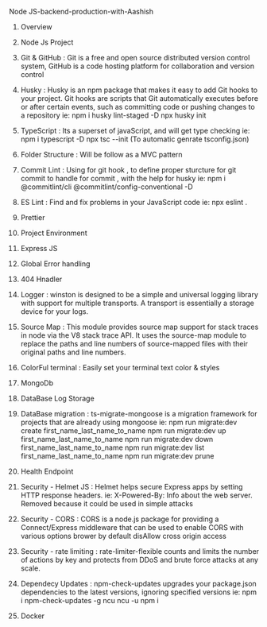 Node JS-backend-production-with-Aashish

1. Overview
2. Node Js Project
3. Git & GitHub :  Git is a free and open source distributed version control system, GitHub is a code hosting platform for collaboration and version control

4. Husky :  Husky is an npm package that makes it easy to add Git hooks to your project. Git hooks are scripts that Git automatically executes before or after certain events, such as committing code or pushing changes to a repository
ie:  npm i husky lint-staged -D
     npx husky init

5. TypeScript :  Its a superset of javaScript, and will get type checking
ie:  npm i typescript -D
     npx tsc --init (To automatic genrate tsconfig.json)

6. Folder Structure :  Will be follow as a MVC pattern
7. Commit Lint : Using for git hook , to define proper sturcture for git commit to handle for commit , with the help for husky
ie:  npm i @commitlint/cli
 @commitlint/config-conventional -D
 
8. ES Lint : Find and fix problems in your JavaScript code
ie: npx eslint .
9. Prettier
10. Project Environment
11. Express JS
12. Global Error handling
13. 404 Hnadler
14. Logger : winston is designed to be a simple and universal logging library with support for multiple transports. A transport is essentially a storage device for your logs.

15. Source Map :  This module provides source map support for stack traces in node via the V8 stack trace API. It uses the source-map module to replace the paths and line numbers of source-mapped files with their original paths and line numbers.

16. ColorFul terminal : Easily set your terminal text color & styles
17. MongoDb
18. DataBase Log Storage
19. DataBase migration :  ts-migrate-mongoose is a migration framework for projects that are already using mongoose
ie:  npm run migrate:dev create first_name_last_name_to_name
     npm run migrate:dev up first_name_last_name_to_name
     npm run migrate:dev down first_name_last_name_to_name
     npm run migrate:dev list first_name_last_name_to_name
     npm run migrate:dev prune

20. Health Endpoint
21. Security - Helmet JS : Helmet helps secure Express apps by setting HTTP response headers.
ie: X-Powered-By: Info about the web server. Removed because it could be used in simple attacks

22. Security - CORS : CORS is a node.js package for providing a Connect/Express middleware that can be used to enable CORS with various options
brower by default disAllow cross origin access

23. Security - rate limiting : rate-limiter-flexible counts and limits the number of actions by key and protects from DDoS and brute force attacks at any scale.

24. Dependecy Updates : npm-check-updates upgrades your package.json dependencies to the latest versions, ignoring specified versions
ie: npm i npm-check-updates -g
ncu
ncu -u 
npm i

25. Docker
